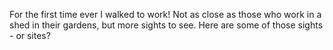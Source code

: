 For the first time ever I walked to work!  Not as close as those who
work in a shed in their gardens, but more sights to see.  Here are
some of those sights - or sites?
